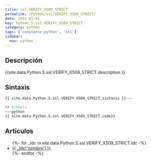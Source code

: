 ```yaml
---
title: ssl.VERIFY_X509_STRICT
permalink: /Python/ssl/VERIFY_X509_STRICT/
date: 2021-01-01
key: Python.S.ssl.VERIFY_X509_STRICT
category: python
tags: ['constante python', 'ssl']
sidebar: 
  nav: python
---
```


## Descripción
{{site.data.Python.S.ssl.VERIFY_X509_STRICT.description }}

## Sintaxis
~~~python
{{ site.data.Python.S.ssl.VERIFY_X509_STRICT.sintaxis }}~~~

## Ejemplo
~~~python
{{ site.data.Python.S.ssl.VERIFY_X509_STRICT.code}}
~~~

## Artículos
<ul>
{%- for _ldc in site.data.Python.S.ssl.VERIFY_X509_STRICT.ldc -%}
   <li>
       <a href="{{_ldc['url'] }}">{{ _ldc['nombre'] }}</a>
   </li>
{%- endfor -%}
</ul>
